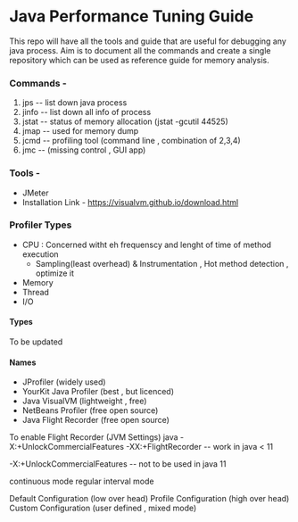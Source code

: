 # Java Performance Tuning Guide

This repo will have all the tools and guide that are useful for debugging any java process. Aim  is to document all the commands and create a single repository which can be used as reference guide for memory analysis.



### Commands - 
1) jps -- list down java process 
2) jinfo -- list down all info of process
3) jstat -- status of memory allocation (jstat -gcutil 44525)
4) jmap -- used for memory dump
5) jcmd -- profiling tool (command line , combination of 2,3,4) 
6) jmc -- (missing control , GUI app)

### Tools - 
* JMeter
* Installation Link - https://visualvm.github.io/download.html

### Profiler Types
- CPU : Concerned witht eh frequenscy and lenght of time of method execution  
    * Sampling(least overhead) & Instrumentation ,  Hot method detection , optimize it 
- Memory
- Thread
- I/O
#### Types
To be updated 

#### Names 
+ JProfiler (widely used)
+ YourKit Java Profiler (best , but licenced)
+ Java VisualVM (lightweight , free)
+ NetBeans Profiler (free open source)
+ Java Flight Recorder (free open source)


To enable Flight Recorder (JVM Settings)
java -X:+UnlockCommercialFeatures -XX:+FlightRecorder -- work in  java < 11

 -X:+UnlockCommercialFeatures  -- not to be used in java 11
 
 continuous mode 
 regular interval mode 
 
 Default Configuration (low over head)
 Profile Configuration (high over head)
 Custom Configuration (user defined , mixed mode)
 
 
 
